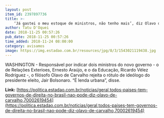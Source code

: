 ```yaml
---
layout: post
item_id: 2397897736
title: >-
    ‘Já gastei o meu estoque de ministros, não tenho mais’, diz Olavo de Carvalho
author: Tatu D'Oquei
date: 2018-11-25 00:57:26
pub_date: 2018-11-25 00:57:26
time_added: 2018-11-24 08:00:00
category: avisamos
image: https://img.estadao.com.br/resources/jpg/8/3/1543021119438.jpg
---
```


WASHINGTON - Responsável por indicar dois ministros do novo governo - o de Relações Exterioes, Ernesto Araújo, e o da Educação, Ricardo Vélez Rodríguez -, o filósofo Olavo de Carvalho rejeita o rótulo de ideólogo do presidente eleito, Jair Bolsonaro. “É lenda urbana”, disse.

**Link:** [https://politica.estadao.com.br/noticias/geral,todos-paises-tem-governos-de-direita-no-brasil-nao-pode-diz-olavo-de-carvalho,70002619454](https://politica.estadao.com.br/noticias/geral,todos-paises-tem-governos-de-direita-no-brasil-nao-pode-diz-olavo-de-carvalho,70002619454)

